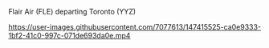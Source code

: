 Flair Air (FLE) departing Toronto (YYZ) 


https://user-images.githubusercontent.com/7077613/147415525-ca0e9333-1bf2-41c0-997c-071de693da0e.mp4

